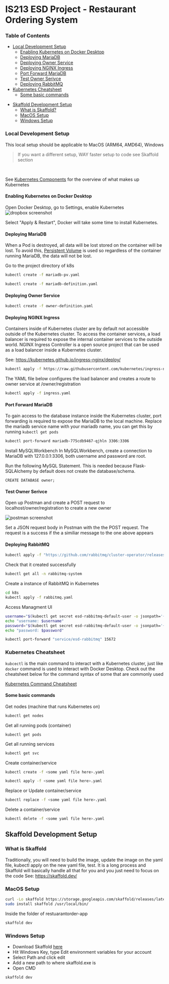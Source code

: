 # IS213 ESD Project - Restaurant Ordering System

### Table of Contents
  * [Local Development Setup](#local-development-setup)
    + [Enabling Kubernetes on Docker Desktop](#enabling-kubernetes-on-docker-desktop)
    + [Deploying MariaDB](#deploying-mariadb)
    + [Deploying Owner Service](#deploying-owner-service)
    + [Deploying NGINX Ingress](#deploying-nginx-ingress)
    + [Port Forward MariaDB](#port-forward-mariadb)
    + [Test Owner Serivce](#test-owner-serivce)
    + [Deploying RabbitMQ](#deploying-rabbitmq)
  * [Kubernetes Cheatsheet](#kubernetes-cheatsheet)
    + [Some basic commands](#some-basic-commands)
- [Skaffold Development Setup](#skaffold-development-setup)
  * [What is Skaffold?](#what-is-skaffold)
  * [MacOS Setup](#macos-setup)
  * [Windows Setup](#windows-setup)

### Local Development Setup
This local setup should be applicable to MacOS (ARM64, AMD64), Windows
> If you want a different setup, WAY faster setup to code see Skaffold section
<br>

See [Kubernetes Components](https://kubernetes.io/docs/concepts/overview/components/) for the overview of what makes up Kubernetes

#### Enabling Kubernetes on Docker Desktop

Open Docker Desktop, go to Settings, enable Kubernetes
![dropbox screenshot](https://uc356e5dbe496753a1e7e7db7f00.previews.dropboxusercontent.com/p/thumb/ABF2dQSeMOKQFb8oSobYnChLP0gxcDGWxlvqk7NJAm5btv24rkOpumbiRXZWIY72-eLmPNYsHykoZwq0ixWXjqZftlfqyZLGCDwx7z_zp4O5krHUpCnqeFbc_J_6hzu2pHoHIHN0VKA9HK1msfmPTVl_WAPf_xdaTooFEQlKfGKGTysMgBy6x5YCwYB1Bu4MsPz3qAsE8n9ys_-D22tMiFlW4CuyKW2jbChEcAjlX7dfbNPHTrhdeuqR57_2bXRDxSIyf9yBplWbFXtG07hOoATU5qR9cBz1aeKNiurfOMSDsz_tds1FBnPYjCNNJNgBj-SJNvvPh43H9mDuNd1VJ8jXJLgwsYL1EmZ8pA5hqIRwKzHnEZREA0yU8NuldbaIMTLJ2_81dCEcCDByi6p-71dO/p.png)

Select "Apply & Restart", Docker will take some time to install Kubernetes.

#### Deploying MariaDB
When a Pod is destroyed, all data will be lost stored on the container will be lost. To avoid this, [Persistent Volume](https://kubernetes.io/docs/concepts/storage/persistent-volumes/) is used so regardless of the container running MariaDB, the data will not be lost.

Go to the project directory of k8s
```bash
kubectl create -f mariadb-pv.yaml
```
```bash
kubectl create -f mariadb-definition.yaml
```

#### Deploying Owner Service
```bash
kubectl create -f owner-definition.yaml
```

#### Deploying NGINX Ingress
Containers inside of Kubernetes cluster are by default not accessible outside of the Kubernetes cluster. To access the container services, a load balancer is required to expose the internal container services to the outside world. NGINX Ingress Controller is a open source project that can be used as a load balancer inside a Kubernetes cluster.

See: https://kubernetes.github.io/ingress-nginx/deploy/
```bash
kubectl apply -f https://raw.githubusercontent.com/kubernetes/ingress-nginx/controller-v0.44.0/deploy/static/provider/cloud/deploy.yaml
```

The YAML file below configures the load balancer and creates a route to owner service at /owner/registration
```bash
kubectl apply -f ingress.yaml
```

#### Port Forward MariaDB
To gain access to the database instance inside the Kubernetes cluster, port forwarding is required to expose the MariaDB to the local machine.
Replace the mariadb service name with your mariadb name, you can get this by running `kubectl get pods`
```bash
kubectl port-forward mariadb-775cdb9467-qjhln 3306:3306
```

Install MySQLWorkbench
In MySQLWorkbench, create a connection to MariaDB with 127.0.0.1:3306, both username and password are root.

Run the following MySQL Statement. This is needed because Flask-SQLAlchemy by default does not create the database/schema.

```mysql
CREATE DATABASE owner;
```

#### Test Owner Serivce
Open up Postman and create a POST request to localhost/owner/registration to create a new owner

![postman screenshot](https://previews.dropbox.com/p/thumb/ABGApKGGj_xwhMn2akWdR9TbAGYVXmOkDS2ob_hAhs56DxDU_rlNBXU_TsQkiGlugUupk-KmHmnI7LonuQetMI9ss8t0UNKf_eFu-nlyKPUepzNtuLizaCVtlzWxmUGnneu8DC1KEPyKZ9z4yKgzKlXI8nU0oBNyIOH5KiYhkmiPBNNPBbmVrx1saCUP88wT4_uK-Gy89rsHYzqCyj5VdZXe6xJE5kltgki-6Z6bRQfkEwNN-PEqL2iAMkHeQiZWiGFiWDEResyTZ4d0qsEEgedcqBweTFeZUsDpfNCYkmBvMf6AjfX7ERmsEUWXr-gX8i7DJSE-ZTe9E5-vXpG5Lw1RU5dBinZSvdl1SffhTWXuXJ_lhkLvTn_7yBS25nJRhzs/p.png)

Set a JSON request body in Postman with the the POST request. The request is a success if the a similiar message to the one above appears

#### Deploying RabbitMQ
```bash
kubectl apply -f "https://github.com/rabbitmq/cluster-operator/releases/latest/download/cluster-operator.yml"
```

Check that it created successfully
```bash
kubectl get all -n rabbitmq-system
```

Create a instance of RabbitMQ in Kubernetes
```bash
cd k8s
kubectl apply -f rabbitmq.yaml
```

Access Managment UI
```bash
username="$(kubectl get secret esd-rabbitmq-default-user -o jsonpath='{.data.username}' | base64 --decode)"
echo "username: $username"
password="$(kubectl get secret esd-rabbitmq-default-user -o jsonpath='{.data.password}' | base64 --decode)"
echo "password: $password"

kubectl port-forward "service/esd-rabbitmq" 15672
```

### Kubernetes Cheatsheet

`kubcectl` is the main command to interact with a Kubernetes cluster, just like `docker` command is used to interact with Docker Desktop. Check out the cheatsheet below for the command syntax of some that are commonly used 


[Kubernetes Command Cheatsheet](https://kubernetes.io/docs/reference/kubectl/cheatsheet/)


#### Some basic commands
Get nodes (machine that runs Kubernetes on)
```bash
kubectl get nodes
```

Get all running pods (container)
```
kubectl get pods
```

Get all running services
```bash
kubectl get svc
```

Create container/service
```bash
kubectl create -f <some yaml file here>.yaml
```
```bash
kubectl apply -f <some yaml file here>.yaml
```

Replace or Update container/service
```bash
kubectl replace -f <some yaml file here>.yaml
```

Delete a container/service
```bash
kubectl delete -f <some yaml file here>.yaml
```

## Skaffold Development Setup
### What is Skaffold
Traditionally, you will need to build the image, update the image on the yaml file, kubectl apply on the new yaml file, test. It is a long process and Skaffold will basically handle all that for you and you just need to focus on the code
See: https://skaffold.dev/
### MacOS Setup
```bash
curl -Lo skaffold https://storage.googleapis.com/skaffold/releases/latest/skaffold-darwin-amd64 && \
sudo install skaffold /usr/local/bin/
```

Inside the folder of restuarantorder-app
```bash
skaffold dev
```

### Windows Setup
* Download Skaffold [here](https://storage.googleapis.com/skaffold/releases/latest/skaffold-windows-amd64.exe)
* Hit Windows Key, type Edit environment variables for your account
* Select Path and click edit
* Add a new path to where skaffold.exe is
* Open CMD
```bash
skaffold dev
```
